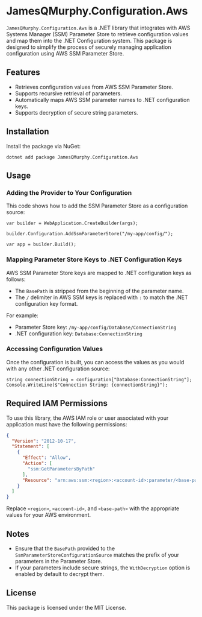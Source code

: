# JamesQMurphy.Configuration.Aws

`JamesQMurphy.Configuration.Aws` is a .NET library that integrates with AWS Systems Manager (SSM) Parameter Store to retrieve configuration values and map them into the .NET Configuration system. This package is designed to simplify the process of securely managing application configuration using AWS SSM Parameter Store.

## Features
- Retrieves configuration values from AWS SSM Parameter Store.
- Supports recursive retrieval of parameters.
- Automatically maps AWS SSM parameter names to .NET configuration keys.
- Supports decryption of secure string parameters.

## Installation

Install the package via NuGet:

    dotnet add package JamesQMurphy.Configuration.Aws


## Usage

### Adding the Provider to Your Configuration

This code shows how to add the SSM Parameter Store as a configuration source:

    var builder = WebApplication.CreateBuilder(args);

    builder.Configuration.AddSsmParameterStore("/my-app/config/");

    var app = builder.Build();



### Mapping Parameter Store Keys to .NET Configuration Keys

AWS SSM Parameter Store keys are mapped to .NET configuration keys as follows:
- The `BasePath` is stripped from the beginning of the parameter name.
- The `/` delimiter in AWS SSM keys is replaced with `:` to match the .NET configuration key format.

For example:
- Parameter Store key: `/my-app/config/Database/ConnectionString`
- .NET configuration key: `Database:ConnectionString`

### Accessing Configuration Values

Once the configuration is built, you can access the values as you would with any other .NET configuration source:

    string connectionString = configuration["Database:ConnectionString"];
    Console.WriteLine($"Connection String: {connectionString}");


## Required IAM Permissions

To use this library, the AWS IAM role or user associated with your application must have the following permissions:

```json
{
  "Version": "2012-10-17",
  "Statement": [
    {
      "Effect": "Allow",
      "Action": [
        "ssm:GetParametersByPath"
      ],
      "Resource": "arn:aws:ssm:<region>:<account-id>:parameter/<base-path>/*"
    }
  ]
}
```


Replace `<region>`, `<account-id>`, and `<base-path>` with the appropriate values for your AWS environment.

## Notes
- Ensure that the `BasePath` provided to the `SsmParameterStoreConfigurationSource` matches the prefix of your parameters in the Parameter Store.
- If your parameters include secure strings, the `WithDecryption` option is enabled by default to decrypt them.

## License

This package is licensed under the MIT License.
